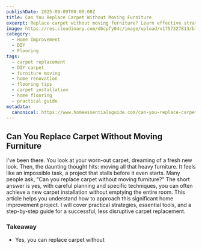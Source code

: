 ```yaml
---
publishDate: 2025-09-09T00:00:00Z
title: Can You Replace Carpet Without Moving Furniture
excerpt: Replace carpet without moving furniture? Learn effective strategies, essential tools, and a step-by-step guide for a less disruptive carpet replacement.
image: https://res.cloudinary.com/dbcpfy04c/image/upload/v1757327813/blog_image_1757327813_jkeayi.webp
category:
  - Home Improvement
  - DIY
  - Flooring
tags:
  - carpet replacement
  - DIY carpet
  - furniture moving
  - home renovation
  - flooring tips
  - carpet installation
  - home flooring
  - practical guide
metadata:
  canonical: https://www.homeessentialsguide.com/can-you-replace-carpet-without-moving-furniture
---
```


## Can You Replace Carpet Without Moving Furniture

I've been there. You look at your worn-out carpet, dreaming of a fresh new look. Then, the daunting thought hits: moving all that heavy furniture. It feels like an impossible task, a project that stalls before it even starts. Many people ask, "Can you replace carpet without moving furniture?" The short answer is yes, with careful planning and specific techniques, you can often achieve a new carpet installation without emptying the entire room. This article helps you understand how to approach this significant home improvement project. I will cover practical strategies, essential tools, and a step-by-step guide for a successful, less disruptive carpet replacement.

### Takeaway

*   Yes, you can replace carpet without